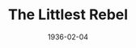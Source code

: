 ---
title: The Littlest Rebel
date: 1936-02-04
opening_date: 1936-02-04
closing_date:
layout: productions
playbill:
Theatre: Theatre Jacksonville
cast:
- Lt. Col. Morrison: Allen Moreland
- Virgie: Barbara Mason
- Collins: Blaine Snyder
- Soldier:
  - Clyde Harris
  - George Weeks
  - Robert Bennett
  - Rodbard Horne
  - Sam Christian
- Corp. Dudley: Gordon Crowley
- Jeems Henry: Harold Mills
- Sgt. Dudley: Harry Lewis
- Sally Ann: Helen Steele
- Courier: John Salzer
- Uncle Billy: Maurice Perkins
- Harry O'Connell: Nathan Mallison
- Lt. Harris: Neal Tyler, Jr.
- The General: Robert Demorest, Jr.
- Capt. Herbert Cary: Stokes Perry
- Mrs. Cary: Susan McNeill
- Forbes: Tyler Carpenter
crew:
- Director: Censa Galetti
- Prop Assistant: Louise Bowden
- Props: Marion Hendry
- Staging:
  - Mary Courtney
  - Mrs. R.H.H. Blackwell
---